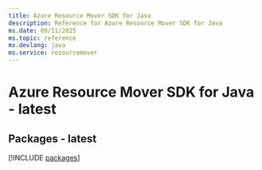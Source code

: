 ```yaml
---
title: Azure Resource Mover SDK for Java
description: Reference for Azure Resource Mover SDK for Java
ms.date: 09/11/2025
ms.topic: reference
ms.devlang: java
ms.service: resourcemover
---
```

# Azure Resource Mover SDK for Java - latest
## Packages - latest
[!INCLUDE [packages](resource-mover-index.md)]